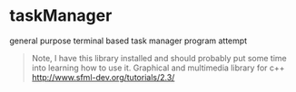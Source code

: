 # taskManager
general purpose terminal based task manager program attempt


>Note, I have this library installed and should probably put some time into learning how to use it. Graphical and multimedia library for c++
http://www.sfml-dev.org/tutorials/2.3/
